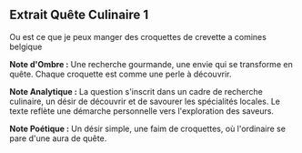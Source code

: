 ## Extrait Quête Culinaire 1

Ou est ce que je peux manger des croquettes de crevette a comines belgique

**Note d'Ombre :** Une recherche gourmande, une envie qui se transforme en quête. Chaque croquette est comme une perle à découvrir.

**Note Analytique :** La question s'inscrit dans un cadre de recherche culinaire, un désir de découvrir et de savourer les spécialités locales. Le texte reflète une démarche personnelle vers l'exploration des saveurs.

**Note Poétique :** Un désir simple, une faim de croquettes, où l'ordinaire se pare d'une aura de quête.
